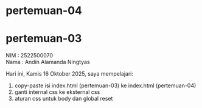 # pertemuan-04
# pertemuan-03

NIM : 2522500070<br>
Nama : Andin Alamanda Ningtyas<br>

Hari ini, Kamis 16 Oktober 2025, saya mempelajari:
<ol>
  <li>copy-paste isi index.html (pertemuan-03) ke index.html (pertemuan-04)</li>
  <li>ganti internal css ke eksternal css</li>
  <li>aturan css untuk body dan global reset</li>
</ol>